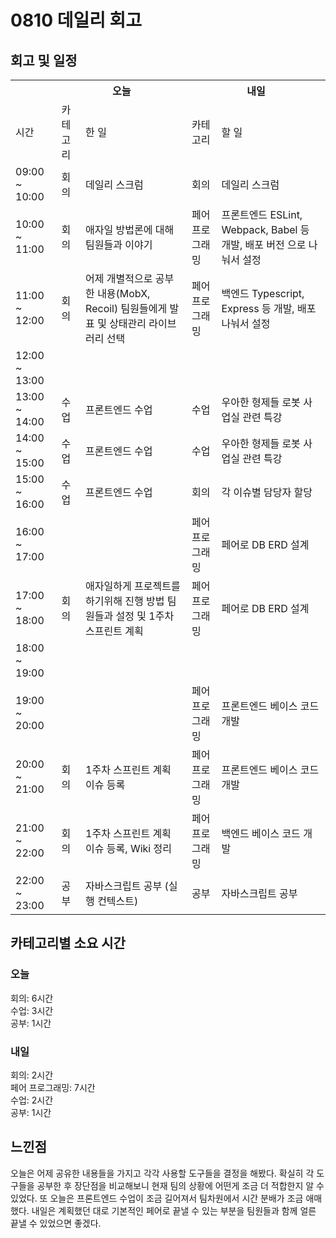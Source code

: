 
  # 0810 데일리 회고

  ## 회고 및 일정
  <table>
    <tr>
      <th></th>
      <th colspan="2">오늘</th>
      <th colspan="2">내일</th>
    </tr>
    <tr>
      <td>시간</td>
      <td>카테고리</td>
      <td>한 일</td>
      <td>카테고리</td>
      <td>할 일</td>
    </tr>
    <tr>
          <td>09:00 ~ 10:00</td>
          <td>회의</td>
          <td>데일리 스크럼</td>
          <td>회의</td>
          <td>데일리 스크럼</td>
        </tr><tr>
          <td>10:00 ~ 11:00</td>
          <td>회의</td>
          <td>애자일 방법론에 대해 팀원들과 이야기</td>
          <td>페어 프로그래밍</td>
          <td>프론트엔드 ESLint, Webpack, Babel 등 개발, 배포 버전 으로 나눠서 설정</td>
        </tr><tr>
          <td>11:00 ~ 12:00</td>
          <td>회의</td>
          <td>어제 개별적으로 공부한 내용(MobX, Recoil) 팀원들에게 발표 및 상태관리 라이브러리 선택</td>
          <td>페어 프로그래밍</td>
          <td>백엔드 Typescript, Express 등 개발, 배포 나눠서 설정</td>
        </tr><tr>
          <td>12:00 ~ 13:00</td>
          <td></td>
          <td></td>
          <td></td>
          <td></td>
        </tr><tr>
          <td>13:00 ~ 14:00</td>
          <td>수업</td>
          <td>프론트엔드 수업</td>
          <td>수업</td>
          <td>우아한 형제들 로봇 사업실 관련 특강</td>
        </tr><tr>
          <td>14:00 ~ 15:00</td>
          <td>수업</td>
          <td>프론트엔드 수업</td>
          <td>수업</td>
          <td>우아한 형제들 로봇 사업실 관련 특강</td>
        </tr><tr>
          <td>15:00 ~ 16:00</td>
          <td>수업</td>
          <td>프론트엔드 수업</td>
          <td>회의</td>
          <td>각 이슈별 담당자 할당</td>
        </tr><tr>
          <td>16:00 ~ 17:00</td>
          <td></td>
          <td></td>
          <td>페어 프로그래밍</td>
          <td>페어로 DB ERD 설계</td>
        </tr><tr>
          <td>17:00 ~ 18:00</td>
          <td>회의</td>
          <td>애자일하게 프로젝트를 하기위해 진행 방법 팀원들과 설정 및 1주차 스프린트 계획</td>
          <td>페어 프로그래밍</td>
          <td>페어로 DB ERD 설계</td>
        </tr><tr>
          <td>18:00 ~ 19:00</td>
          <td></td>
          <td></td>
          <td></td>
          <td></td>
        </tr><tr>
          <td>19:00 ~ 20:00</td>
          <td></td>
          <td></td>
          <td>페어 프로그래밍</td>
          <td>프론트엔드 베이스 코드 개발</td>
        </tr><tr>
          <td>20:00 ~ 21:00</td>
          <td>회의</td>
          <td>1주차 스프린트 계획 이슈 등록</td>
          <td>페어 프로그래밍</td>
          <td>프론트엔드 베이스 코드 개발</td>
        </tr><tr>
          <td>21:00 ~ 22:00</td>
          <td>회의</td>
          <td>1주차 스프린트 계획 이슈 등록, Wiki 정리</td>
          <td>페어 프로그래밍</td>
          <td>백엔드 베이스 코드 개발</td>
        </tr><tr>
          <td>22:00 ~ 23:00</td>
          <td>공부</td>
          <td>자바스크립트 공부 (실행 컨텍스트)</td>
          <td>공부</td>
          <td>자바스크립트 공부</td>
        </tr>
  </table>

  ## 카테고리별 소요 시간

  ### 오늘
  회의: 6시간<br>수업: 3시간<br>공부: 1시간

  ### 내일
  회의: 2시간<br>페어 프로그래밍: 7시간<br>수업: 2시간<br>공부: 1시간

  ## 느낀점
  오늘은 어제 공유한 내용들을 가지고 각각 사용할 도구들을 결정을 해봤다. 확실히 각 도구들을 공부한 후 장단점을 비교해보니 현재 팀의 상황에 어떤게 조금 더 적합한지 알 수 있었다. 또 오늘은 프론트엔드 수업이 조금 길어져서 팀차원에서 시간 분배가 조금 애매했다. 내일은 계획했던 대로 기본적인 페어로 끝낼 수 있는 부분을 팀원들과 함께 얼른 끝낼 수 있었으면 좋겠다.
